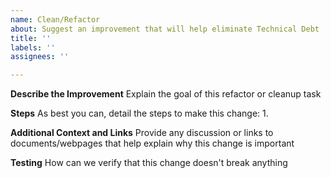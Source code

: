 ```yaml
---
name: Clean/Refactor
about: Suggest an improvement that will help eliminate Technical Debt
title: ''
labels: ''
assignees: ''

---
```


**Describe the Improvement**
Explain the goal of this refactor or cleanup task

**Steps**
As best you can, detail the steps to make this change:
  1.    

**Additional Context and Links**
Provide any discussion or links to documents/webpages that help explain why this change is important

**Testing**
How can we verify that this change doesn't break anything
